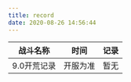 ```yaml
---
title: record
date: 2020-08-26 14:56:44
---
```

 
  
|战斗名称|时间|记录|
|----|----|----|
|9.0开荒记录|开服为准|暂无|